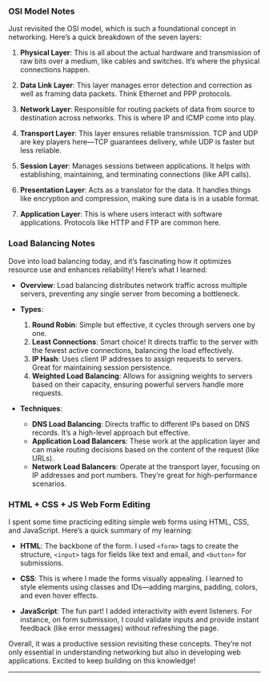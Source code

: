 

### OSI Model Notes

Just revisited the OSI model, which is such a foundational concept in networking. Here’s a quick breakdown of the seven layers:

1. **Physical Layer**: This is all about the actual hardware and transmission of raw bits over a medium, like cables and switches. It’s where the physical connections happen.
  
2. **Data Link Layer**: This layer manages error detection and correction as well as framing data packets. Think Ethernet and PPP protocols.
  
3. **Network Layer**: Responsible for routing packets of data from source to destination across networks. This is where IP and ICMP come into play.
  
4. **Transport Layer**: This layer ensures reliable transmission. TCP and UDP are key players here—TCP guarantees delivery, while UDP is faster but less reliable.
  
5. **Session Layer**: Manages sessions between applications. It helps with establishing, maintaining, and terminating connections (like API calls).
  
6. **Presentation Layer**: Acts as a translator for the data. It handles things like encryption and compression, making sure data is in a usable format.
  
7. **Application Layer**: This is where users interact with software applications. Protocols like HTTP and FTP are common here.

### Load Balancing Notes

Dove into load balancing today, and it’s fascinating how it optimizes resource use and enhances reliability! Here’s what I learned:

- **Overview**: Load balancing distributes network traffic across multiple servers, preventing any single server from becoming a bottleneck.

- **Types**:
  1. **Round Robin**: Simple but effective, it cycles through servers one by one.
  2. **Least Connections**: Smart choice! It directs traffic to the server with the fewest active connections, balancing the load effectively.
  3. **IP Hash**: Uses client IP addresses to assign requests to servers. Great for maintaining session persistence.
  4. **Weighted Load Balancing**: Allows for assigning weights to servers based on their capacity, ensuring powerful servers handle more requests.

- **Techniques**:
  - **DNS Load Balancing**: Directs traffic to different IPs based on DNS records. It’s a high-level approach but effective.
  - **Application Load Balancers**: These work at the application layer and can make routing decisions based on the content of the request (like URLs).
  - **Network Load Balancers**: Operate at the transport layer, focusing on IP addresses and port numbers. They’re great for high-performance scenarios.

### HTML + CSS + JS Web Form Editing

I spent some time practicing editing simple web forms using HTML, CSS, and JavaScript. Here’s a quick summary of my learning:

- **HTML**: The backbone of the form. I used `<form>` tags to create the structure, `<input>` tags for fields like text and email, and `<button>` for submissions.

- **CSS**: This is where I made the forms visually appealing. I learned to style elements using classes and IDs—adding margins, padding, colors, and even hover effects.

- **JavaScript**: The fun part! I added interactivity with event listeners. For instance, on form submission, I could validate inputs and provide instant feedback (like error messages) without refreshing the page. 

Overall, it was a productive session revisiting these concepts. They’re not only essential in understanding networking but also in developing web applications. Excited to keep building on this knowledge!

--- 
